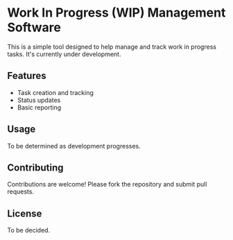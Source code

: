 # Work In Progress (WIP) Management Software

This is a simple tool designed to help manage and track work in progress tasks. It's currently under development.

## Features

- Task creation and tracking
- Status updates
- Basic reporting

## Usage

To be determined as development progresses.

## Contributing

Contributions are welcome! Please fork the repository and submit pull requests.

## License

To be decided.